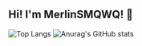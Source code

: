 ## Hi! I'm MerlinSMQWQ! 👋
![Top Langs](https://github-readme-stats.vercel.app/api/top-langs/?username=MerlinSMQWQ&show_icons=true&theme=algolia&random=129)
![Anurag's GitHub stats](https://github-readme-stats.vercel.app/api?username=MerlinSMQWQ&show_icons=true&theme=algolia&random=129)
<!--
**MerlinSMQWQ/MerlinSMQWQ** is a ✨ _special_ ✨ repository because its `README.md` (this file) appears on your GitHub profile.

Here are some ideas to get you started:

- 🔭 I’m currently working on ...
- 🌱 I’m currently learning ...
- 👯 I’m looking to collaborate on ...
- 🤔 I’m looking for help with ...
- 💬 Ask me about ...
- 📫 How to reach me: ...
- 😄 Pronouns: ...
- ⚡ Fun fact: ...
-->
